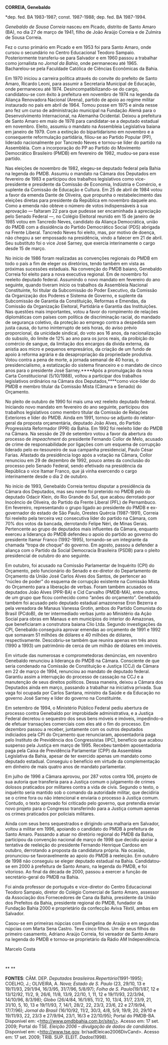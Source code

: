 **CORREIA, Genebaldo**

\*dep. fed. BA 1983-1987; const. 1987-1988; dep. fed. BA 1987-1994.

*Genebaldo de Sousa Correia* nasceu em Picado, distrito de Santo Amaro
(BA), no dia 27 de março de 1941, filho de João Araújo Correia e de
Zulmira de Sousa Correia.

Fez o curso primário em Picado e em 1953 foi para Santo Amaro, onde
cursou o secundário no Centro Educacional Teodoro Sampaio.
Posteriormente transferiu-se para Salvador e em 1960 passou a trabalhar
como jornalista no *Jornal da Bahia*, onde permaneceu até 1965.
Bacharelou-se pela Faculdade Católica de Ciências Econômicas da Bahia.

Em 1970 iniciou a carreira política através do convite do prefeito de
Santo Amaro, Ricardo Leoni, para assumir a Secretaria Municipal de
Educação, onde permaneceu até 1974. Desincompatibilizando-se do cargo,
candidatou-se com êxito à prefeitura em novembro de 1974 na legenda da
Aliança Renovadora Nacional (Arena), partido de apoio ao regime militar
instaurado no país em abril de 1964. Tomou posse em 1975 e ainda nesse
ano fez um curso de administração municipal na Fundação Alemã para o
Desenvolvimento Internacional, na Alemanha Ocidental. Deixou a
prefeitura de Santo Amaro em maio de 1978 para candidatar-se a deputado
estadual em novembro. Eleito, assumiu o mandato na Assembleia
Legislativa baiana em janeiro de 1979. Com a extinção do bipartidarismo
em novembro e a consequente reformulação partidária, filiou-se ao
Partido Popular (PP), liderado nacionalmente por Tancredo Neves e
tornou-se líder do partido na Assembléia. Com a incorporação do PP ao
Partido do Movimento Democrático Brasileiro (PMDB) em fevereiro de 1982,
mudou-se para esse partido.

Nas eleições de novembro de 1982, elegeu-se deputado federal pela Bahia
na legenda do PMDB. Assumiu o mandato na Câmara dos Deputados em
fevereiro de 1983 e participou dos trabalhos legislativos como
vice-presidente e presidente da Comissão de Economia, Indústria e
Comércio, e suplente da Comissão de Educação e Cultura. Em 25 de abril
de 1984 votou a favor da emenda Dante de Oliveira, que propunha o
restabelecimento das eleições diretas para presidente da República em
novembro daquele ano. Como a emenda não obteve o número de votos
indispensáveis à sua aprovação — faltaram 22 para que pudesse ser
encaminhada à apreciação pelo Senado Federal —, no Colégio Eleitoral
reunido em 15 de janeiro de 1985 votou em Tancredo Neves, candidato da
Aliança Democrática, união do PMDB com a dissidência do Partido
Democrático Social (PDS) abrigada na Frente Liberal. Tancredo Neves foi
eleito, mas, por motivo de doença, não chegou a ser empossado na
presidência, vindo a falecer em 21 de abril. Seu substituto foi o vice
José Sarney, que exercia interinamente o cargo desde 15 de março.

No início de 1986 foram realizadas as convenções regionais do PMDB em
todo o país a fim de eleger os diretórios, tendo também em vista as
próximas sucessões estaduais. Na convenção do PMDB baiano, Genebaldo
Correia foi eleito para a nova executiva regional. Em de novembro foi
reeleito deputado federal. Assumindo o novo mandato em fevereiro do ano
seguinte, quando tiveram início os trabalhos da Assembleia Nacional
Constituinte, foi titular da Subcomissão do Poder Executivo, da Comissão
da Organização dos Poderes e Sistema de Governo, e suplente da
Subcomissão de Garantia da Constituição, Reformas e Emendas, da Comissão
da Organização Eleitoral, Partidária e Garantia das Instituições. Nas
questões mais importantes, votou a favor do rompimento de relações
diplomáticas com países com política de discriminação racial, do mandado
de segurança coletivo, da proteção ao emprego contra a despedida sem
justa causa, do turno ininterrupto de seis horas, do aviso prévio
proporcional, da unicidade sindical, do voto aos 16 anos, da
nacionalização do subsolo, do limite de 12% ao ano para os juros reais,
da proibição do comércio de sangue, da limitação dos encargos da dívida
externa, da anistia aos micro e pequenos empresários, da criação de um
fundo de apoio à reforma agrária e da desapropriação da propriedade
produtiva. Votou contra a pena de morte, a jornada semanal de 40 horas,
o presidencialismo, a estatização do sistema financeiro e o mandato de
cinco anos para o presidente José Sarney.****Após a promulgação da nova
Carta Constitucional (5/10/1988), voltou a participar dos trabalhos
legislativos ordinários na Câmara dos Deputados,****como vice-líder do
PMDB e membro titular da Comissão Mista (Câmara e Senado) do Orçamento.

No pleito de outubro de 1990 foi mais uma vez reeleito deputado federal.
Iniciando novo mandato em fevereiro do ano seguinte, participou dos
trabalhos legislativos como membro titular da Comissão de Relações
Exteriores e líder do PMDB. Ainda em 1991, tornou-se adjunto do
relator-geral da proposta orçamentária, deputado João Alves, do Partido
Progressista Reformador (PPR) da Bahia. Em 1992 foi reeleito líder do
PMDB na Câmara. Na sessão de 29 de setembro votou a favor da abertura do
processo de *impeachment* do presidente Fernando Collor de Melo, acusado
de crime de responsabilidade por ligações com um esquema de corrupção
liderado pelo ex-tesoureiro de sua campanha presidencial, Paulo César
Farias. Afastado da presidência logo após a votação na Câmara, Collor
renunciou em 29 de dezembro de 1992, pouco antes da conclusão do
processo pelo Senado Federal, sendo efetivado na presidência da
República o vice Itamar Franco, que já vinha exercendo o cargo
interinamente desde o dia 2 de outubro.

No início de 1993, Genebaldo Correia tentou disputar a presidência da
Câmara dos Deputados, mas seu nome foi preterido no PMDB pelo do
deputado Odacir Klein, do Rio Grande do Sul, que acabou derrotado por
Inocêncio de Oliveira, do Partido da Frente Liberal (PFL) de Pernambuco.
Em fevereiro, representando o grupo ligado ao presidente do PMDB e
ex-governador do estado de São Paulo, Orestes Quércia (1987-1991),
Correia foi reeleito pela terceira vez consecutiva líder do partido na
Câmara, com 70% dos votos da bancada, derrotando Felipe Néri, de Minas
Gerais. Pertencente ao grupo de deputados mais influentes da Câmara,
enquanto exerceu a liderança do PMDB defendeu o apoio do partido ao
governo do presidente Itamar Franco (1992-1995), tornando-se um
integrante da chamada “tropa de choque” do governo. Em agosto, passou a
defender a aliança com o Partido da Social Democracia Brasileira (PSDB)
para o pleito presidencial de outubro do ano seguinte.

Em outubro, foi acusado na Comissão Parlamentar de Inquérito (CPI) do
Orçamento, pelo funcionário do Senado e ex-diretor do Departamento de
Orçamento da União José Carlos Alves dos Santos, de pertencer ao “núcleo
de poder” do esquema de corrupção existente na Comissão Mista do
Orçamento para a liberação de verbas. Foram também acusados os deputados
João Alves (PPR-BA) e Cid Carvalho (PMDB-MA), entre outros, de um grupo
que ficou conhecido como “anões do orçamento”. Genebaldo também foi
acusado pelo deputado estadual amazonense Eron Bezerra e pela vereadora
de Manaus Vanessa Grotin, ambos do Partido Comunista do Brasil (PCdoB),
de ter intermediado verbas junto ao Ministério da Ação Social para obras
em Manaus e em municípios do interior do Amazonas, que beneficiaram a
construtora baiana Clio Ltda. Segundo investigações da CPI, Genebaldo
conseguira aprovar emendas ao orçamento de 1991 e 1992 que somavam 51
milhões de dólares e 40 milhões de dólares, respectivamente.
Descobriu-se também que reunira apenas em três anos (1990 a 1993) um
patrimônio de cerca de um milhão de dólares em imóveis.

Em virtude das numerosas e comprometedoras denúncias, em novembro
Genebaldo renunciou à liderança do PMDB na Câmara. Consciente de que
seria condenado na Comissão de Constituição e Justiça (CCJ) da Câmara em
22 de março de 1994, renunciou ao mandato de deputado federal. Garantiu
assim a interrupção do processo de cassação na CCJ e a manutenção de
seus direitos políticos. Dessa maneira, deixou a Câmara dos Deputados
ainda em março, passando a trabalhar na iniciativa privada. Sua vaga foi
ocupada por Carlos Santana, ministro da Saúde e da Educação no governo
José Sarney e líder do governo na Constituinte.

Em setembro de 1994, o Ministério Público Federal pediu abertura de
processo contra Genebaldo por improbidade administrativa, e a Justiça
Federal decretou o sequestro dos seus bens móveis e imóveis, impedindo-o
de efetuar transações comerciais com eles até o fim do processo. Em
dezembro passou a receber, juntamente com os outros deputados indiciados
pela CPI do Orçamento que renunciaram, aposentadoria paga pelo Instituto
de Previdência dos Congressistas (IPC), benefício que acabou suspenso
pela Justiça em março de 1995. Recebeu também aposentadoria paga pela
Caixa de Previdência Parlamentar (CPP) da Assembleia Legislativa da
Bahia, apesar de ter exercido apenas um mandato como deputado estadual.
Conseguiu o benefício em virtude da complementação em dinheiro de mais
quatro anos de mandato parlamentar.

Em julho de 1996 a Câmara aprovou, por 287 votos contra 106, projeto de
sua autoria que transferia para a Justiça comum o julgamento de crimes
dolosos praticados por militares contra a vida de civis. Segundo o
texto, o inquérito seria mantido sob o comando da autoridade militar,
que decidiria se o crime fora ou não intencional e enviaria o processo à
Justiça comum. Contudo, o texto aprovado foi criticado pelo governo, que
pretendia enviar novo projeto para o Congresso transferindo para a
Justiça comum apenas os crimes praticados por policiais militares.

Ainda com seus bens sequestrados e dirigindo uma malharia em Salvador,
voltou a militar em 1996, apoiando o candidato do PMDB à prefeitura de
Santo Amaro. Passando a atuar no diretório regional do PMDB da Bahia,
participou da convenção nacional de março de 1998 que decidiu apoiar a
tentativa de reeleição do presidente Fernando Henrique Cardoso em
outubro, derrotando a proposta da candidatura própria. Na ocasião,
pronunciou-se favoravelmente ao apoio do PMDB à reeleição. Em outubro de
1998 não conseguiu se eleger deputado estadual na Bahia. Candidatou-se
em 2000 à prefeitura de Santo Amaro, na legenda do PMDB, e foi
vitorioso. Ao final da década de 2000, passou a exercer a função de
secretário-geral do PMDB na Bahia.

Foi ainda professor de português e vice-diretor do Centro Educacional
Teodoro Sampaio, diretor do Colégio Comercial de Santo Amaro, assessor
da Associação dos Fornecedores de Cana da Bahia, presidente da União dos
Prefeitos da Bahia, presidente regional do PMDB, fundador da Fundação
Bahia 2000 e proprietário da confecção Aviva Têxtil, ambas em Salvador.

Casou-se em primeiras núpcias com Evangelina de Araújo e em segundas
núpcias com Marta Sena Castro. Teve cinco filhos. Um de seus filhos do
primeiro casamento, Adriano Araújo Correia, foi vereador de Santo Amaro
na legenda do PMDB e tornou-se proprietário da Rádio AM Independência.

Marcelo Costa

 

** **

**FONTES**: CÂM. DEP. *Deputados brasileiros.*Repertório**(1991-1995);
COELHO, J.; OLIVEIRA, A. *Nova; Estado de S. Paulo* (23, 29/10, 13 e
19/11/93, 29/1/94, 16/3/95, 31/7/96, 5/8/97); *Folha de S.
Paulo*(19/1/87, 12 e 13/12/92, 11/2, 9, 26/6, 11/8, 13/9, 22/10, 1, 11,
12 e 19/11/93, 22/3/94, 14/10/96, 8/3/98); *Globo* (26/4/84, 16/1/85,
11/2, 10, 13/4, 31/7, 23/9, 21, 31/10, 5, 10, 13 e 19/11/93, 7, 14/1,
28/2, 22, 23/3, 23/6, 22 e 27/9/94, 17/7/96); *Jornal do Brasil*
(16/10/92, 11/2, 30/3, 4/8, 5/9, 19/9, 20, 29/10 e 19/11/93, 22, 23/3 e
27/9/94, 23/1, 16/3 e 22/10/95); Portal do PMDB-BA. Disponível em:
\<http://www.pmdbbahia.com.br/site/\>. Acesso em: 17 set. 2009; Portal
do TSE. *Eleição* *2006 – divulgação de dados de candidatos*. Disponível
em: \<http://www.tse.gov. br/sadEleicao2006DivCand\>. Acesso em: 17 set.
2009; TRIB. SUP. ELEIT. *Dados*(1998).
